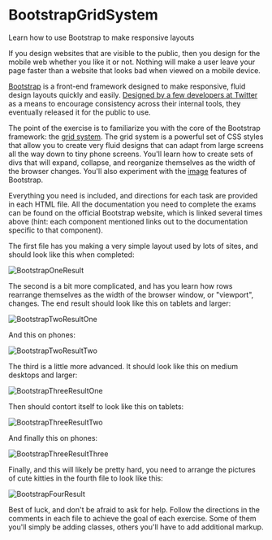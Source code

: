 # BootstrapGridSystem
Learn how to use Bootstrap to make responsive layouts

If you design websites that are visible to the public, then you design for the mobile web whether you like it or not. Nothing will make a user leave your page faster than a website that looks bad when viewed on a mobile device.

[Bootstrap](http://getbootstrap.com/) is a front-end framework designed to make responsive, fluid design layouts quickly and easily. [Designed by a few developers at Twitter](http://en.wikipedia.org/wiki/Bootstrap_%28front-end_framework%29) as a means to encourage consistency across their internal tools, they eventually released it for the public to use.

The point of the exercise is to familiarize you with the core of the Bootstrap framework: the [grid system](http://getbootstrap.com/css/#grid). The grid system is a powerful set of CSS styles that allow you to create very fluid designs that can adapt from large screens all the way down to tiny phone screens. You'll learn how to create sets of divs that will expand, collapse, and reorganize themselves as the width of the browser changes. You'll also experiment with the [image](http://getbootstrap.com/css/#images) features of Bootstrap.

Everything you need is included, and directions for each task are provided in each HTML file. All the documentation you need to complete the exams can be found on the official Bootstrap website, which is linked several times above (hint: each component mentioned links out to the documentation specific to that component).

The first file has you making a very simple layout used by lots of sites, and should look like this when completed:

![BootstrapOneResult](http://i.imgur.com/nWtJwQo.png)

The second is a bit more complicated, and has you learn how rows rearrange themselves as the width of the browser window, or "viewport", changes. The end result should look like this on tablets and larger:

![BootstrapTwoResultOne](http://i.imgur.com/mavFmPi.png)

And this on phones:

![BootstrapTwoResultTwo](http://i.imgur.com/QYBorfc.png)

The third is a little more advanced. It should look like this on medium desktops and larger:

![BootstrapThreeResultOne](http://i.imgur.com/quecul2.png)

Then should contort itself to look like this on tablets:

![BootstrapThreeResultTwo](http://i.imgur.com/yvRyT3L.png)

And finally this on phones:

![BootstrapThreeResultThree](http://i.imgur.com/jZNkETW.png)

Finally, and this will likely be pretty hard, you need to arrange the pictures of cute kitties in the fourth file to look like this:

![BootstrapFourResult](http://i.imgur.com/RQbrUw2.png)

Best of luck, and don't be afraid to ask for help. Follow the directions in the comments in each file to achieve the goal of each exercise. Some of them you'll simply be adding classes, others you'll have to add additional markup.
